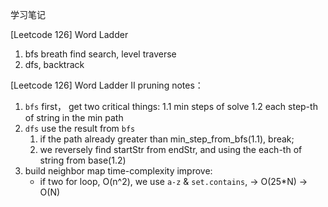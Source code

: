 学习笔记


[Leetcode 126] Word Ladder
1. bfs breath find search, level traverse
2. dfs, backtrack

[Leetcode 126] Word Ladder II
pruning notes：
1. `bfs` first， get two critical things:
    1.1 min steps of solve
    1.2 each step-th of string in the min path
2. `dfs` use the result from `bfs`
    1. if the path already greater than min_step_from_bfs(1.1), break;
    2. we reversely find startStr from endStr, and using the each-th of string from base(1.2)
3. build neighbor map time-complexity improve:
    - if two for loop, O(n^2), we use `a-z` & `set.contains`, -> O(25*N) -> O(N)  
